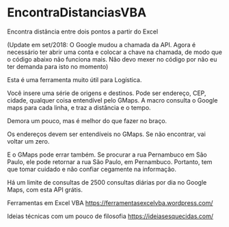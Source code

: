 # EncontraDistanciasVBA
Encontra distância entre dois pontos a partir do Excel

(Update em set/2018: O Google mudou a chamada da API. Agora é necessário ter abrir uma conta e colocar a chave na chamada, de modo que o código abaixo não funciona mais. Não devo mexer no código por não eu ter demanda para isto no momento)

Esta é uma ferramenta muito útil para Logística.

Você insere uma série de origens e destinos. Pode ser endereço, CEP, cidade, qualquer coisa entendível pelo GMaps. A macro consulta o Google maps para cada linha, e traz a distância e o tempo.

Demora um pouco, mas é melhor do que fazer no braço.

Os endereços devem ser entendíveis no GMaps. Se não encontrar, vai voltar um zero.

E o GMaps pode errar também. Se procurar a rua Pernambuco em São Paulo, ele pode retornar a rua São Paulo, em Pernambuco. Portanto, tem que tomar cuidado e não confiar cegamente na informação.
 
Há um limite de consultas de 2500 consultas diárias por dia no Google Maps, com esta API grátis. 



Ferramentas em Excel VBA
https://ferramentasexcelvba.wordpress.com/


Ideias técnicas com um pouco de filosofia
https://ideiasesquecidas.com/
